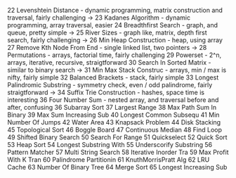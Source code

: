 22 Levenshtein Distance - dynamic programming, matrix construction and traversal, fairly challenging
-> 23 Kadanes Algorithm - dynamic programming, array traversal, easier
24 Breadthfirst Search - graph, and queue, pretty simple
-> 25 River Sizes - graph like, matrix, depth first search, fairly challenging
-> 26 Min Heap Construction - heap, using array
27 Remove Kth Node From End - single linked list, two pointers
-> 28 Permutations - arrays, factorial time, fairly challenging
29 Powerset - 2^n, arrays, iterative, recursive, straigtforward
30 Search In Sorted Matrix - similar to binary search
-> 31 Min Max Stack Construc - arrays, min / max is nifty, fairly simple
32 Balanced Brackets - stack, fairly simple
33 Longest Palindromic Substring - symmetry check, even / odd palindrome, fairly straigtforward
-> 34 Suffix Trie Construction - hashes, space time is interesting
36 Four Number Sum - nested array, and traversal before and after, confusing
36 Subarray Sort
37 Largest Range
38 Max Path Sum In Binary
39 Max Sum Increasing Sub
40 Longest Common Subsequ
41 Min Number Of Jumps
42 Water Area
43 Knapsack Problem
44 Disk Stacking
45 Topological Sort
46 Boggle Board
47 Continuous Median
48 Find Loop
49 Shifted Binary Search
50 Search For Range
51 Quickselect
52 Quick Sort
53 Heap Sort
54 Longest Substring With
55 Underscorify Substring
56 Pattern Matcher
57 Multi String Search
58 Iterative Inorder Tra
59 Max Profit With K Tran
60 Palindrome Partitionin
61 KnuthMorrisPratt Alg
62 LRU Cache
63 Number Of Binary Tree 
64 Merge Sort
65 Longest Increasing Sub
